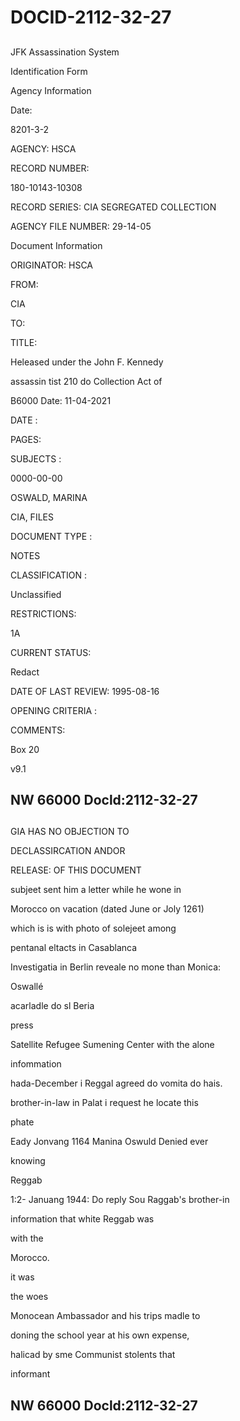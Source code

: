 # DOCID-2112-32-27

##
JFK Assassination System

Identification Form

Agency Information

Date:

8201-3-2

AGENCY: HSCA

RECORD NUMBER:

180-10143-10308

RECORD SERIES: CIA SEGREGATED COLLECTION

AGENCY FILE NUMBER: 29-14-05

Document Information

ORIGINATOR: HSCA

FROM:

CIA

TO:

TITLE:

Heleased under the John F. Kennedy

assassin tist 210 do Collection Act of

B6000 Date: 11-04-2021

DATE :

PAGES:

SUBJECTS :

0000-00-00

OSWALD, MARINA

CIA, FILES

DOCUMENT TYPE :

NOTES

CLASSIFICATION :

Unclassified

RESTRICTIONS:

1A

CURRENT STATUS:

Redact

DATE OF LAST REVIEW: 1995-08-16

OPENING CRITERIA :

COMMENTS:

Box 20

v9.1

NW 66000 Docld:2112-32-27
---

##
GIA HAS NO OBJECTION TO

DECLASSIRCATION ANDOR

RELEASE: OF THIS DOCUMENT

subjeet sent him a letter while he wone in

Morocco on vacation (dated June or Joly 1261)

which is is with photo of solejeet among

pentanal eltacts in Casablanca

Investigatia in Berlin reveale no mone than Monica:

Oswallé

acarladle do sl Beria

press

Satellite Refugee Sumening Center with the alone

infommation

hada-December i Reggal agreed do vomita do hais.

brother-in-law in Palat i request he locate this

phate

Eady Jonvang 1164 Manina Oswuld Denied ever

knowing

Reggab

1:2- Januang 1944: Do reply Sou Raggab's brother-in

information that white Reggab was

with the

Morocco.

it was

the woes

Monocean Ambassador and his trips madle to

doning the school year at his own expense,

halicad by sme Communist stolents that

informant

NW 66000 Docld:2112-32-27
---

